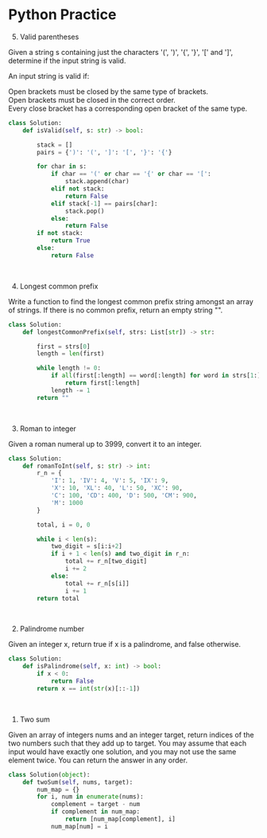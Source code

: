 # Python Practice

<!-- Hidden text for templates

/*
https://leetcode.com/problemset/
*/

/*

*/

``` python

```
<br>

-->











<!--
ALWAYS ADD COMMENTS
-->


5. Valid parentheses

Given a string s containing just the characters '(', ')', '{', '}', '[' and ']', determine if the input string is valid. <br>

An input string is valid if: <br>

Open brackets must be closed by the same type of brackets. <br>
Open brackets must be closed in the correct order. <br>
Every close bracket has a corresponding open bracket of the same type. <br>

``` python
class Solution:
    def isValid(self, s: str) -> bool:

        stack = []
        pairs = {')': '(', ']': '[', '}': '{'}

        for char in s:
            if char == '(' or char == '{' or char == '[':
                stack.append(char)
            elif not stack:
                return False
            elif stack[-1] == pairs[char]:
                stack.pop()
            else:
                return False
        if not stack:
            return True
        else:
            return False
```
<br>




4. Longest common prefix

Write a function to find the longest common prefix string amongst an array of strings. If there is no common prefix, return an empty string "".

``` python
class Solution:
    def longestCommonPrefix(self, strs: List[str]) -> str:

        first = strs[0]
        length = len(first)

        while length != 0:
            if all(first[:length] == word[:length] for word in strs[1:]):
                return first[:length]
            length -= 1
        return ""
```
<br>


3. Roman to integer

Given a roman numeral up to 3999, convert it to an integer.

``` python
class Solution:
    def romanToInt(self, s: str) -> int:
        r_n = {
            'I': 1, 'IV': 4, 'V': 5, 'IX': 9,
            'X': 10, 'XL': 40, 'L': 50, 'XC': 90,
            'C': 100, 'CD': 400, 'D': 500, 'CM': 900,
            'M': 1000
        }

        total, i = 0, 0

        while i < len(s):
            two_digit = s[i:i+2]
            if i + 1 < len(s) and two_digit in r_n:
                total += r_n[two_digit]
                i += 2
            else:
                total += r_n[s[i]]
                i += 1
        return total
```
<br>


2. Palindrome number

Given an integer x, return true if x is a palindrome, and false otherwise.

``` python
class Solution:
    def isPalindrome(self, x: int) -> bool:
        if x < 0:
            return False
        return x == int(str(x)[::-1])
```
<br>


1. Two sum

Given an array of integers nums and an integer target, return indices of the two numbers such that they add up to target. You may assume that each input would have exactly one solution, and you may not use the same element twice. You can return the answer in any order.

``` python
class Solution(object):
    def twoSum(self, nums, target):
        num_map = {}
        for i, num in enumerate(nums):
            complement = target - num
            if complement in num_map:
                return [num_map[complement], i]
            num_map[num] = i
```
